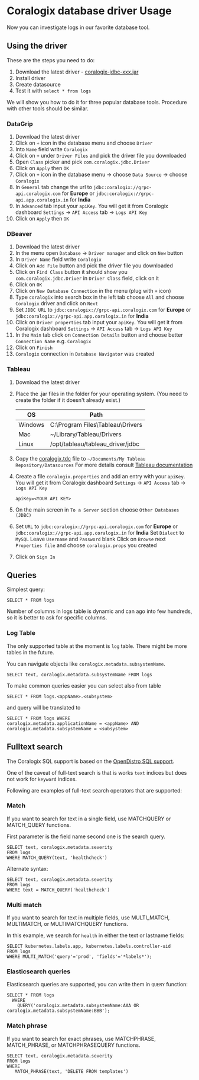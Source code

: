 # Coralogix database driver Usage

Now you can investigate logs in our favorite database tool.

## Using the driver

These are the steps you need to do:

1. Download the latest driver - [coralogix-jdbc-xxx.jar](https://search.maven.org/remote_content?g=com.coralogix&a=coralogix-jdbc&v=LATEST)
2. Install driver
3. Create datasource
4. Test it with `select * from logs`

We will show you how to do it for three popular database tools. Procedure with other tools should be similar.

### DataGrip

1. Download the latest driver
2. Click on `+` icon in the database menu and choose `Driver`
3. Into `Name` field write `Coralogix`
4. Click on `+` under `Driver Files` and pick the driver file you downloaded
5. Open `Class` picker and pick `com.coralogix.jdbc.Driver`
6. Click on `Apply` then `OK`
7. Click on `+` icon in the database menu -> choose `Data Source` -> choose `Coralogix`
8. In `General` tab change the url to
   `jdbc:coralogix://grpc-api.coralogix.com` for **Europe** or
   `jdbc:coralogix://grpc-api.app.coralogix.in` for **India**
9. In `Advanced` tab input your `apiKey`. You will get it from Coralogix dashboard
   `Settings` -> `API Access` tab -> `Logs API Key`
10. Click on `Apply` then `OK`

### DBeaver

1. Download the latest driver
2. In the menu open `Database` -> `Driver manager` and click on `New` button
3. In `Driver Name` field write `Coralogix`
4. Click on `Add File` button and pick the driver file you downloaded
5. Click on `Find Class` button it should show you `com.coralogix.jdbc.Driver` in
   `Driver Class` field, click on it
6. Click on `OK`
7. Click on `New Database Connection` in the menu (plug with `+` icon)
8. Type `coralogix` into search box in the left tab choose `All` 
   and choose `Coralogix` driver and click on `Next`
9. Set `JDBC URL` to
   `jdbc:coralogix://grpc-api.coralogix.com` for **Europe** or
   `jdbc:coralogix://grpc-api.app.coralogix.in` for **India**
10. Click on `Driver properties` tab input your `apiKey`. You will get it from Coralogix dashboard
    `Settings` -> `API Access` tab -> `Logs API Key`
11. In the `Main` tab click on `Connection Details` button and choose better `Connection Name` e.g. `Coralogix`
11. Click on `Finish`
12. `Coralogix` connection in `Database Navigator` was created

### Tableau

1. Download the latest driver
2. Place the .jar files in the folder for your operating system. (You need to create the folder if it doesn't already exist.)
   
   | OS      | Path                             |
   | ------- | -------------------------------- |
   | Windows | C:\Program Files\Tableau\Drivers |
   | Mac     | ~/Library/Tableau/Drivers        |
   | Linux   | /opt/tableau/tableau_driver/jdbc |
3. Copy the [coralogix.tdc](coralogix.tdc) file to `~/Documents/My Tableau Repository/Datasources`
   For more details consult [Tableau documentation](https://kb.tableau.com/articles/howto/using-a-tdc-file-with-tableau-server)
4. Create a file `coralogix.properties` and add an entry with your `apiKey`.
   You will get it from Coralogix dashboard `Settings` -> `API Access` tab -> `Logs API Key`
   ```
   apiKey=<YOUR API KEY>
   ```
5. On the main screen in `To a Server` section choose `Other Databases (JDBC)`
6. Set `URL` to
   `jdbc:coralogix://grpc-api.coralogix.com` for **Europe** or
   `jdbc:coralogix://grpc-api.app.coralogix.in` for **India**
   Set `Dialect` to `MySQL`
   Leave `Username` and `Password` blank
   Click on `Browse` next `Properties file` and choose `coralogix.props` you created
7. Click on `Sign In`

## Queries

Simplest query:
```
SELECT * FROM logs
```

Number of columns in logs table is dynamic and can ago into few hundreds, so it is better to ask
for specific columns.

### Log Table

The only supported table at the moment is `log` table. There might be more tables in the future.

You can navigate objects like `coralogix.metadata.subsystemName`.

```
SELECT text, coralogix.metadata.subsystemName FROM logs
```


<!-- FIXME I would like to add standard columns, what are they and also metion nonstandard one

| Column  | Type                             | Description |
| ------- | -------------------------------- | ----------- |
|  | |
|  | |
|  | |

-->

To make common queries easier you can select also from table
```
SELECT * FROM logs.<appName>.<subsystem>
```
and query will be translated to
```
SELECT * FROM logs WHERE
coralogix.metadata.applicationName = <appName> AND
coralogix.metadata.subsystemName = <subsystem>
```


## Fulltext search

The Coralogix SQL support is based on the 
[OpenDistro SQL support](https://opendistro.github.io/for-elasticsearch-docs/docs/sql/sql-full-text/).

One of the caveat of full-text search is that is works `text` indices but does not work for `keyword` indices.

Following are examples of full-text search operators that are supported:

### Match

If you want to search for text in a single field, use MATCHQUERY or MATCH_QUERY functions.

First parameter is the field name second one is the search query.
```
SELECT text, coralogix.metadata.severity
FROM logs
WHERE MATCH_QUERY(text, 'healthcheck')
```
Alternate syntax:
```
SELECT text, coralogix.metadata.severity
FROM logs
WHERE text = MATCH_QUERY('healthcheck')
```

### Multi match
If you want to search for text in multiple fields, use MULTI_MATCH, MULTIMATCH, or MULTIMATCHQUERY functions.

In this example, we search for `health` in either the text or lastname fields:

```
SELECT kubernetes.labels.app, kubernetes.labels.controller-uid
FROM logs
WHERE MULTI_MATCH('query'='prod', 'fields'='*labels*');
```

### Elasticsearch queries

Elasticsearch queries are supported, you can write them in `QUERY` function:
```
SELECT * FROM logs 
  WHERE
    QUERY('coralogix.metadata.subsystemName:AAA OR coralogix.metadata.subsystemName:BBB');
```

### Match phrase

If you want to search for exact phrases, use MATCHPHRASE, MATCH_PHRASE, or MATCHPHRASEQUERY functions.

```
SELECT text, coralogix.metadata.severity 
FROM logs
WHERE 
   MATCH_PHRASE(text, 'DELETE FROM templates')
```

<!-- FIXME this needs to be implemented in es-sql-api in es json parser
### Score query

You can get relevance score along with every matching document, by using SCORE, SCOREQUERY, or SCORE_QUERY functions.

The first argument is the MATCH_QUERY expression. The second argument is a floating point number to boost the score 
(if not set default value is 1.0).

```
SELECT text, kubernetes.labels.app, _score
FROM logs
WHERE SCORE(MATCH_QUERY(text, '_updateTemplates'), 2) OR
SCORE(MATCH_QUERY(kubernetes.labels.app, 'prod'), 10)
ORDER BY _score desc
```
-->